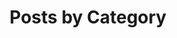 ---
title: "Posts by Category"
layout: categories
permalink: /categories/
author_profile: true
classes: wide
output: false
---